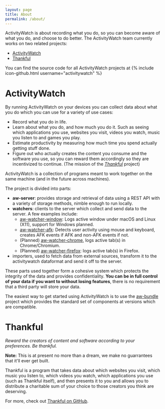 ```yaml
---
layout: page
title: About
permalink: /about/
---
```


ActivityWatch is about recording what you do, so you can become aware of what you do, and choose to do better.
The ActivityWatch team currently works on two related projects:

 - [ActivityWatch](#activitywatch)
 - [Thankful](#thankful)

You can find the source code for all ActivityWatch projects at
{% include icon-github.html username="activitywatch" %}


# ActivityWatch

By running ActivityWatch on your devices you can collect data about what you do which you can use for a variety of use cases:

 - Record what you do in life.
 - Learn about what you do, and how much you do it. Such as seeing which applications you use, websites you visit, videos you watch, music you listen to and games you play.
 - Estimate productivity by measuring how much time you spend actually getting stuff done.
 - Figure out who actually creates the content you consume and the software you use, so you can reward them accordingly so they are incentivized to continue. (The mission of the [*Thankful*](#thankful) project)

ActivityWatch is a collection of programs meant to work together on the same machine (and in the future across machines).

The project is divided into parts:

 - **aw-server**: provides storage and retrieval of data using a REST API with a variety of storage methods, nimble enough to run locally.
 - **watchers**: clients to the server which collect and send data to the server.
   A few examples include:
   - [aw-watcher-window](https://github.com/ActivityWatch/aw-watcher-window): Logs active window under macOS and Linux (X11), support for Windows planned. 
   - [aw-watcher-afk](https://github.com/ActivityWatch/aw-watcher-afk): Detects user activity using mouse and keyboard, creates AFK events if AFK and non-AFK events if not.
   - (Planned) [aw-watcher-chrome](https://github.com/ActivityWatch/aw-watcher-chrome), logs active tab(s) in Chrome/Chromium.
   - (Planned) [aw-watcher-firefox](https://github.com/ActivityWatch/aw-watcher-firefox): logs active tab(s) in Firefox.
 - importers, used to fetch data from external sources, transform it to the activitywatch dataformat and send it off to the server.

These parts used together form a cohesive system which protects the integrity of the data and provides confidentiality.
**You can be in full control of your data if you want to without losing features**, there is no requirement that a third party will store your data.

The easiest way to get started using ActivityWatch is to use the [aw-bundle](https://github.com/ActivityWatch/aw-bundle) project which provides the standard set of components at versions which are compatible.


# Thankful

*Reward the creators of content and software according to your preferences. Be thankful.*

**Note:** This is at present no more than a dream, we make no guarrantees that it'll ever get built.

Thankful is a program that takes data about which websites you visit, which music you listen to, which videos you watch,
which applications you use (such as Thankful itself), and then presents it to you and allows you to distribute a charitable
sum of your choice to those creators you think are deserving.

For more, check out [Thankful on GitHub](https://github.com/ActivityWatch/thankful).
